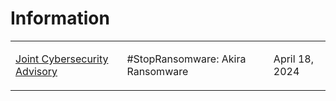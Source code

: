 # Information
<table>
  <tr>
    <td>
      <a href="https://www.cisa.gov/sites/default/files/2024-04/aa24-109a-stopransomware-akira-ransomware_2.pdf">Joint Cybersecurity Advisory</a>
    </td>
    <td>
      <p>#StopRansomware: Akira Ransomware</p>
    </td>
    <td>
      <p>April 18, 2024</p>
    </td>
  </tr>
</table>
